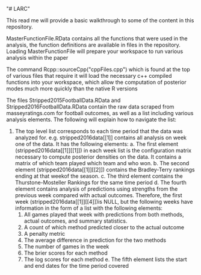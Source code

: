 "# LARC" 

This read me will provide a basic walkthrough to some of the content in this repository. 

MasterFunctionFile.RData contains all the functions that were used in the analysis, the function definitions are available in files in the repository. Loading MasterFunctionFile will prepare your workspace to run various analysis within the paper

The command Rcpp::sourceCpp("cppFiles.cpp") which is found at the top of various files that require it will load the necessary c++ compiled functions into your workspace, which allow the computation of posterior modes much more quickly than the native R versions

The files Stripped2015FootballData.RData and Stripped2016FootballData.RData contain the raw data scraped from masseyratings.com for football outcomes, as well as a list including various analysis elements. The following will explain how to navigate the list:

1. The top level list corresponds to each time period that the data was analyzed for. e.g. stripped2016data[[1]] contains all analysis on week one of the data. It has the following elements:
  a. The first element (stripped2016data[[1]][[1]]) in each week list is the configuration matrix necessary to compute posterior densities on the data. It contains a matrix of which team played which team and who    won.
  b. The second element (stripped2016data[[1]][[2]]) contains the Bradley-Terry rankings ending at that weekof the season.
  c. The third element contains the Thurstone-Mosteller Rankings for the same time period
  d. The fourth element contains analysis of predictions using strengths from the previous week compared with actual outcomes. Therefore, the first week (stripped2016data[[1]][[4]])is NULL, but the following weeks      have information in the form of a list with the following elements:
    1. All games played that week with predictions from both methods, actual outcomes, and summary statistics.
    2. A count of which method predicted closer to the actual outcome
    3. A penalty metric 
    4. The average difference in prediction for the two methods
    5. The number of games in the week
    6. The brier scores for each method
    7. The log scores for each method
  e. The fifth element lists the start and end dates for the time period covered